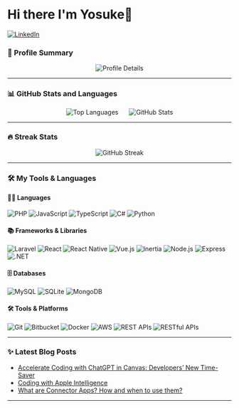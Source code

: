 # Hi there I'm Yosuke👋
 
[![LinkedIn](https://img.shields.io/badge/LinkedIn-Connect-blue?style=flat-square&logo=linkedin)](https://www.linkedin.com/in/yosukekono/)

### 🌟 Profile Summary

<div align="center">
  <img src="http://github-profile-summary-cards.vercel.app/api/cards/profile-details?username=YosukeKono0101&theme=midnight_purple" alt="Profile Details" />
</div>

---

### 📊 GitHub Stats and Languages

<div align="center">
  <img src="http://github-profile-summary-cards.vercel.app/api/cards/repos-per-language?username=YosukeKono0101&theme=midnight_purple" alt="Top Languages" style="margin-right: 20px;" />
  <img src="http://github-profile-summary-cards.vercel.app/api/cards/stats?username=YosukeKono0101&theme=midnight_purple" alt="GitHub Stats" />
</div>

---

### 🔥 Streak Stats

<div align="center">
  <img src="https://github-readme-streak-stats.herokuapp.com/?user=YosukeKono0101&theme=midnight-purple" alt="GitHub Streak" />
</div>

---

### 🛠️ My Tools & Languages

#### 👨‍💻 Languages
![PHP](https://img.shields.io/badge/PHP-777BB4?style=flat-square&logo=php&logoColor=white)
![JavaScript](https://img.shields.io/badge/JavaScript-F7DF1E?style=flat-square&logo=javascript&logoColor=black)
![TypeScript](https://img.shields.io/badge/TypeScript-3178C6?style=flat-square&logo=typescript&logoColor=white)
![C#](https://img.shields.io/badge/C%23-239120?style=flat-square&logo=c-sharp&logoColor=white)
![Python](https://img.shields.io/badge/Python-3776AB?style=flat-square&logo=python&logoColor=white)

#### 📚 Frameworks & Libraries
![Laravel](https://img.shields.io/badge/Laravel-FF2D20?style=flat-square&logo=laravel&logoColor=white)
![React](https://img.shields.io/badge/React-20232A?style=flat-square&logo=react&logoColor=61DAFB)
![React Native](https://img.shields.io/badge/React%20Native-20232A?style=flat-square&logo=react&logoColor=61DAFB)
![Vue.js](https://img.shields.io/badge/Vue.js-4FC08D?style=flat-square&logo=vue.js&logoColor=white)
![Inertia](https://img.shields.io/badge/Inertia.js-464646?style=flat-square&logo=inertia&logoColor=white)
![Node.js](https://img.shields.io/badge/Node.js-339933?style=flat-square&logo=node.js&logoColor=white)
![Express](https://img.shields.io/badge/Express.js-000000?style=flat-square&logo=express&logoColor=white)
![.NET](https://img.shields.io/badge/.NET-512BD4?style=flat-square&logo=dotnet&logoColor=white)

#### 🗄️ Databases
![MySQL](https://img.shields.io/badge/MySQL-4479A1?style=flat-square&logo=mysql&logoColor=white)
![SQLite](https://img.shields.io/badge/SQLite-003B57?style=flat-square&logo=sqlite&logoColor=white)
![MongoDB](https://img.shields.io/badge/MongoDB-47A248?style=flat-square&logo=mongodb&logoColor=white)

#### 🛠️ Tools & Platforms
![Git](https://img.shields.io/badge/Git-F05032?style=flat-square&logo=git&logoColor=white)
![Bitbucket](https://img.shields.io/badge/Bitbucket-0052CC?style=flat-square&logo=bitbucket&logoColor=white)
![Docker](https://img.shields.io/badge/Docker-2496ED?style=flat-square&logo=docker&logoColor=white)
![AWS](https://img.shields.io/badge/AWS-232F3E?style=flat-square&logo=amazon-aws&logoColor=white)
![REST APIs](https://img.shields.io/badge/REST-02569B?style=flat-square&logo=rest&logoColor=white)
![RESTful APIs](https://img.shields.io/badge/RESTful-02569B?style=flat-square&logo=rest&logoColor=white)

---

### ✨ Latest Blog Posts

<!-- BLOG-POST-LIST:START -->
- [Accelerate Coding with ChatGPT in Canvas: Developers’ New Time-Saver](https://espirito.dev/coding-with-chatgpt-in-canvas)
- [Coding with Apple Intelligence](https://espirito.dev/coding-with-apple-intelligence)
- [What are Connector Apps? How and when to use them?](https://espirito.dev/connector-apps)
<!-- BLOG-POST-LIST:END -->

---
